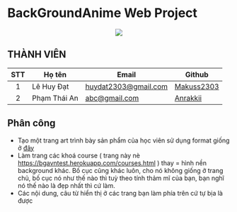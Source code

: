 # BackGroundAnime Web Project

<p align="center">
  <a href="https://bgavntest.herokuapp.com/index.html" title="BGA" style="border: none;">
    <img src="https://i.imgur.com/red5QDf.png">
  </a>
</p>

## THÀNH VIÊN
| STT | Họ tên | Email | Github |
| :---: | --- | --- | --- |
| 1 | Lê Huy Đạt | huydat2303@gmail.com | [Makuss2303](https://github.com/Makuss2303) |
| 2 | Phạm Thái An | abc@gmail.com | [Anrakkii](https://github.com/Anrakkii) |

## Phân công 
* Tạo một trang art trình bày sản phẩm của học viên sử dụng format giống ở [đây](https://www.artsoupworkshop.com/portfolio.html)
* Làm trang các khoá course ( trang này nè https://bgavntest.herokuapp.com/courses.html ) thay = hình nền background khác. Bố cục cũng khác luôn, cho nó không giống ở trang chủ, bố cục nó như thế nào thì tuỳ theo tính thảm mĩ của bạn, bạn nghĩ nó thế nào là đẹp nhất thì cứ làm.
* Các nội dung, câu từ hiển thị ở các trang bạn làm phía trên cứ tự bịa là được
